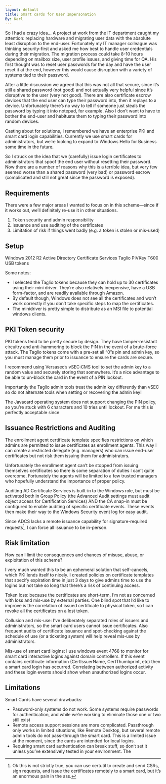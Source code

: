 ```yaml
---
layout: default
title: Smart cards for User Impersonation
By: Karl
---
```

So I had a crazy idea...
A project at work from the IT department caught my attention: replacing hardware and migrating user data with the absolute least disruption to the end-user.
Fortunately my IT manager colleague was thinking security-first and asked me how best to handle user credentials during their migration. The migration process could take 8-10 hours depending on mailbox size, user profile issues, and giving time for QA. His first thought was to reset user passwords for the day and have the user reset it at the end, however this would cause disruption with a variety of systems tied to their password.

After a little discussion we agreed that this was not all that secure, since it’s still a shared password (not good) and not actually very helpful since it’s disruptive to the user (very not good). There are also certificate escrow devices that the end user can type their password into, then it replays to a device. Unfortunately there’s no way to tell if someone just steals the password by typing it into notepad, for example. Also I don’t want to have to bother the end-user and habituate them to typing their password into random devices.

Casting about for solutions, I remembered we have an enterprise PKI and smart card login capabilities. Currently we use smart cards for administrators, but we’re looking to expand to Windows Hello for Business some time in the future.

So I struck on the idea that we (carefully) issue login certificates to administrators that spoof the end user without resetting their password.
Now there are a number of reasons why this is a terrible idea, but very few seemed worse than a shared password (very bad) or password escrow (complicated and still not great since the password is exposed).

## Requirements
There were a few major areas I wanted to focus on in this scheme—since if it works out, we’ll definitely re-use it in other situations.

1. Token security and admin responsibility
2. Issuance and use auditing of the certificates
3. Limitation of risk if things went badly (e.g. a token is stolen or mis-used)

## Setup
Windows 2012 R2 Active Directory Certificate Services
Taglio PIVKey T600 USB tokens

Some notes:
- I selected the Taglio tokens because they can hold up to 30 certificates using their mini driver. They’re also relatively inexpensive, have a USB form-factor, and are readily available through Amazon.
- By default though, Windows does not see all the certificates and won’t work correctly if you don’t take specific steps to map the certificates.
- The minidriver is pretty simple to distribute as an MSI file to potential windows clients.


## PKI Token security
PKI tokens tend to be pretty secure by design. They have tamper-resistant circuitry and anti-hammering to block the PIN in the event of a brute-force attack. The Taglio tokens come with a pre-set all “0”s pin and admin key, so you must manage them prior to issuance to ensure the cards are secure.

I recommend using Versasec’s vSEC:CMS tool to set the admin key to a random value and securely storing that somewhere. It’s a nice advantage to be able to un-block the card in the event of a PIN lockout.

Importantly the Taglio admin tools treat the admin key differently than vSEC so do not alternate tools when setting or recovering the admin key!

The Javacard operating system does not support changing the PIN policy, so you’re stuck with 6 characters and 10 tries until lockout. For me this is perfectly acceptable since 

## Issuance Restrictions and Auditing

The enrollment agent certificate template specifies restrictions on which admins are permitted to issue certificates as enrollment agents. This way I can create a restricted delegate (e.g. managers) who can issue end-user certificates but not risk them issuing them for administrators.

Unfortunately the enrollment agent can’t be stopped from issuing themselves certificates so there is some separation of duties I can’t quite overcome. Fortunately the agents will be limited to a few trusted managers who hopefully understand the importance of proper policy.

Auditing AD Certificate Services is built-in to the Windows role, but must be activated both in Group Policy (the Advanced Audit settings must audit object access for Certification Services) AND the CA snap-in must be configured to enable auditing of specific certificate events. These events then make their way to the Windows Security event log for easy audit.

Since ADCS lacks a remote issuance capability for signature-required requests[^1], I can force all issuance to be in-person.

[^1]:Ok this is not strictly true, you can use certutil to create and send CSRs, sign requests, and issue the certificates remotely to a smart card, but it’s an enormous pain in the ass.

## Risk limitation
How can I limit the consequences and chances of misuse, abuse, or exploitation of this scheme?

I very much wanted this to be an ephemeral solution that self-cancels, which PKI lends itself to nicely. I created policies on certificate templates that specify expiration time in just 3 days to give admins time to use the logins but not take so long that there’s a risk of continuing access.

Token loss: because the certificates are short-term, I’m not as concerned with loss and mis-use by external parties. One blind spot that I’d like to improve is the correlation of issued certificate to physical token, so I can revoke all the certificates on a lost token.

Collusion and mis-use: I’ve deliberately separated roles of issuers and administrators, so the smart card users cannot issue certificates. Also frequent audits of certificate issuance and spot-checking against the schedule of use (or a ticketing system) will help reveal mis-use by administrators.

Mis-use of smart card logins: I use windows event 4768 to monitor for smart card interactive logins against domain controllers. If this event contains certificate information (CertIssuerName, CertThumbprint, etc) then a smart card login has occurred. Correlating between authorized activity and these login events should show when unauthorized logins occur.

## Limitations
Smart Cards have several drawbacks:
* Password-only systems do not work. Some systems require passwords for authentication, and while we’re working to eliminate those one or two still exist
* Remote access support sessions are more complicated. Passthrough only works in limited situations, like Remote Desktop, but several remote admin tools do not pass-through the smart card. This is a limited issue at the moment, since the cards are intended for local logins.
* Requiring smart card authentication can break stuff, so don’t set it unless you’ve extensively tested in your environment. The 
